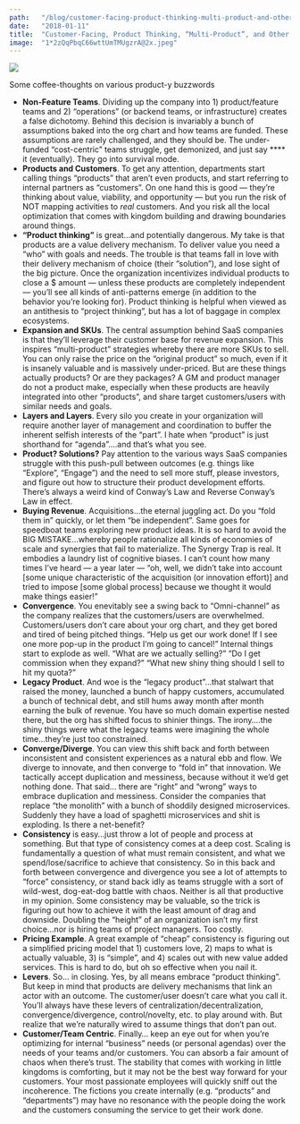 ```yaml
---
path:	"/blog/customer-facing-product-thinking-multi-product-and-other-shenanigans"
date:	"2018-01-11"
title:	"Customer-Facing, Product Thinking, “Multi-Product”, and Other Shenanigans"
image:	"1*2zQqPbqC66wttUmTMUgzrA@2x.jpeg"
---
```


![](/images/1*2zQqPbqC66wttUmTMUgzrA@2x.jpeg)

Some coffee-thoughts on various product-y buzzwords

* **Non-Feature Teams**. Dividing up the company into 1) product/feature teams and 2) “operations” (or backend teams, or infrastructure) creates a false dichotomy. Behind this decision is invariably a bunch of assumptions baked into the org chart and how teams are funded. These assumptions are rarely challenged, and they should be. The under-funded “cost-centric” teams struggle, get demonized, and just say **** it (eventually). They go into survival mode.
* **Products and Customers**. To get any attention, departments start calling things “products” that aren’t even products, and start referring to internal partners as “customers”. On one hand this is good — they’re thinking about value, viability, and opportunity — but you run the risk of NOT mapping activities to *real* customers. And you risk all the local optimization that comes with kingdom building and drawing boundaries around things.
* **“Product thinking”** is great…and potentially dangerous. My take is that products are a value delivery mechanism. To deliver value you need a “who” with goals and needs. The trouble is that teams fall in love with their delivery mechanism of choice (their “solution”), and lose sight of the big picture. Once the organization incentivizes individual products to close a $ amount — unless these products are completely independent — you’ll see all kinds of anti-patterns emerge (in addition to the behavior you’re looking for). Product thinking is helpful when viewed as an antithesis to “project thinking”, but has a lot of baggage in complex ecosystems.
* **Expansion and SKUs**. The central assumption behind SaaS companies is that they’ll leverage their customer base for revenue expansion. This inspires “multi-product” strategies whereby there are more SKUs to sell. You can only raise the price on the “original product” so much, even if it is insanely valuable and is massively under-priced. But are these things actually products? Or are they packages? A GM and product manager do not a product make, especially when these products are heavily integrated into other “products”, and share target customers/users with similar needs and goals.
* **Layers and Layers**. Every silo you create in your organization will require another layer of management and coordination to buffer the inherent selfish interests of the “part”. I hate when “product” is just shorthand for “agenda”….and that’s what you see.
* **Product? Solutions?** Pay attention to the various ways SaaS companies struggle with this push-pull between outcomes (e.g. things like “Explore”, “Engage”) and the need to sell more stuff, please investors, and figure out how to structure their product development efforts. There’s always a weird kind of Conway’s Law and Reverse Conway’s Law in effect.
* **Buying Revenue**. Acquisitions…the eternal juggling act. Do you “fold them in” quickly, or let them “be independent”. Same goes for speedboat teams exploring new product ideas. It is so hard to avoid the BIG MISTAKE…whereby people rationalize all kinds of economies of scale and synergies that fail to materialize. The Synergy Trap is real. It embodies a laundry list of cognitive biases. I can’t count how many times I’ve heard — a year later — “oh, well, we didn’t take into account [some unique characteristic of the acquisition (or innovation effort)] and tried to impose [some global process] because we thought it would make things easier!”
* **Convergence**. You enevitably see a swing back to “Omni-channel” as the company realizes that the customers/users are overwhelmed. Customers/users don’t care about your org chart, and they get bored and tired of being pitched things. “Help us get our work done! If I see one more pop-up in the product I’m going to cancel!” Internal things start to explode as well. “What are we actually selling?” “Do I get commission when they expand?” “What new shiny thing should I sell to hit my quota?”
* **Legacy Product**. And woe is the “legacy product”…that stalwart that raised the money, launched a bunch of happy customers, accumulated a bunch of technical debt, and still hums away month after month earning the bulk of revenue. You have so much domain expertise nested there, but the org has shifted focus to shinier things. The irony….the shiny things were what the legacy teams were imagining the whole time…they’re just too constrained.
* **Converge/Diverge**. You can view this shift back and forth between inconsistent and consistent experiences as a natural ebb and flow. We diverge to innovate, and then converge to “fold in” that innovation. We tactically accept duplication and messiness, because without it we’d get nothing done. That said… there are “right” and “wrong” ways to embrace duplication and messiness. Consider the companies that replace “the monolith” with a bunch of shoddily designed microservices. Suddenly they have a load of spaghetti microservices and shit is exploding. Is there a net-benefit?
* **Consistency** is easy…just throw a lot of people and process at something. But that type of consistency comes at a deep cost. Scaling is fundamentally a question of what must remain consistent, and what we spend/lose/sacrifice to achieve that consistency. So in this back and forth between convergence and divergence you see a lot of attempts to “force” consistency, or stand back idly as teams struggle with a sort of wild-west, dog-eat-dog battle with chaos. Neither is all that productive in my opinion. Some consistency may be valuable, so the trick is figuring out how to achieve it with the least amount of drag and downside. Doubling the “height” of an organization isn’t my first choice…nor is hiring teams of project managers. Too costly.
* **Pricing Example**. A great example of “cheap” consistency is figuring out a simplified pricing model that 1) customers love, 2) maps to what is actually valuable, 3) is “simple”, and 4) scales out with new value added services. This is hard to do, but oh so effective when you nail it.
* **Levers**. So… in closing. Yes, by all means embrace “product thinking”. But keep in mind that products are delivery mechanisms that link an actor with an outcome. The customer/user doesn’t care what you call it. You’ll always have these levers of centralization/decentralization, convergence/divergence, control/novelty, etc. to play around with. But realize that we’re naturally wired to assume things that don’t pan out.
* **Customer/Team Centric**. Finally… keep an eye out for when you’re optimizing for internal “business” needs (or personal agendas) over the needs of your teams and/or customers. You can absorb a fair amount of chaos when there’s trust. The stability that comes with working in little kingdoms is comforting, but it may not be the best way forward for your customers. Your most passionate employees will quickly sniff out the incoherence. The fictions you create internally (e.g. “products” and “departments”) may have no resonance with the people doing the work and the customers consuming the service to get their work done.
